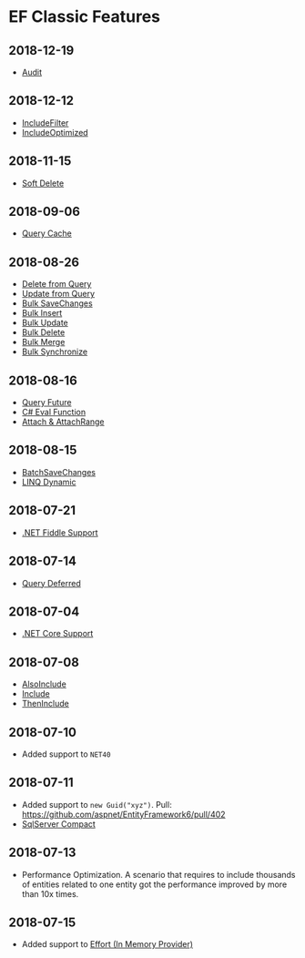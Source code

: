 # EF Classic Features
## 2018-12-19
- [Audit](audit.md)

## 2018-12-12
- [IncludeFilter](https://www.nuget.org/packages/Z.EntityFramework.Plus.QueryIncludeFilter.EFClassic/)
- [IncludeOptimized](https://www.nuget.org/packages/Z.EntityFramework.Plus.QueryIncludeOptimized.EFClassic/)

## 2018-11-15
- [Soft Delete](soft-delete.md)

## 2018-09-06
- [Query Cache](query-cache.md)

## 2018-08-26
- [Delete from Query](delete-from-query.md)
- [Update from Query](update-from-query.md)
- [Bulk SaveChanges](bulk-save-changes.md)
- [Bulk Insert](bulk-insert.md)
- [Bulk Update](bulk-update.md)
- [Bulk Delete](bulk-delete.md)
- [Bulk Merge](bulk-merge.md)
- [Bulk Synchronize](bulk-synchronize.md)

## 2018-08-16
- [Query Future](query-future.md)
- [C# Eval Function](csharp-eval-function.md)
- [Attach & AttachRange](attach.md)

## 2018-08-15
- [BatchSaveChanges](batch-save-changes.md)
- [LINQ Dynamic](linq-dynamic.md)

## 2018-07-21
- [.NET Fiddle Support](net-fiddle.md)

## 2018-07-14
- [Query Deferred](query-deferred.md)

## 2018-07-04
- [.NET Core Support](net-core.md)

## 2018-07-08
- [AlsoInclude](also-include.md)
- [Include](include.md)
- [ThenInclude](then-include.md)

## 2018-07-10
- Added support to `NET40`

## 2018-07-11
- Added support to `new Guid("xyz")`. Pull: https://github.com/aspnet/EntityFramework6/pull/402
- [SqlServer Compact](provider-sqlserver-compact.md)

## 2018-07-13
- Performance Optimization. A scenario that requires to include thousands of entities related to one entity got the performance improved by more than 10x times.

## 2018-07-15
- Added support to [Effort (In Memory Provider)](provider-effort-inmemory.md)
